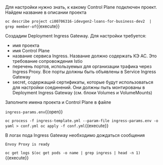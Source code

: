 Для настройки нужно знать, к какому Control Plane подключен проект. Найдем название в описании проекта

`oc describe project ci00706316-idevgen2-loans-for-business-dev2  | grep member-of`{{execute}}

Создадим Deployment Ingress Gateway. Для настройки требуется:
* имя проекта
* имя Control Plane
* название сервиса Ingress. Название должно содержать КЭ АС. Это требование сопровождения Istio
* перечень портов, используемых для организации трафика через Ingress Proxy. Все порты должны быть объявлены в Service Ingress Gateway
* secret, содержащий сертификаты, которые будут использоваться для настройки соединений. Они должны пыть монтированы в Deployment Ingress Gateway (см. блоки Volumes и VolumeMounts)

Заполните имена проекта и Control Plane в файле

`ingress-params.env`{{open}}

`oc process -f ingress-template.yml --param-file ingress-params.env -o yaml > conf.yml
oc apply -f conf.yml`{{execute}}

В логах пода Ingress Gateway необходимо дождаться сообщения

`Envoy Proxy is ready`

`oc get logs $(oc get pods -o name | grep ingress | head -n 1)`{{execute}}
